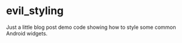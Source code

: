 evil_styling
============

Just a little blog post demo code showing how to style some common Android widgets.
